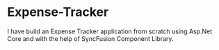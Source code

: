 # Expense-Tracker
I have build an Expense Tracker application from scratch using Asp.Net Core and with the help of SyncFusion Component Library.
